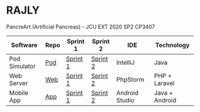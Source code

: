 # RAJLY

PancreArt (Artificial Pancreas) - JCU EXT 2020 SP2 CP3407

| Software      | Repo | Sprint 1 | Sprint 2 | IDE | Technology |
|---------------|------|----------|----------|-----|------------|
| Pod Simulator | [Pod](https://github.com/jc444304/rajly-pod) | [Sprint 1](https://github.com/jc444304/rajly-pod/projects/1) | [Sprint 2](https://github.com/jc444304/rajly-pod/projects/2) | IntelliJ | Java |
| Web Server    | [Web](https://github.com/jc444304/rajly-web) | [Sprint 1](https://github.com/jc444304/rajly-web/projects/1) | [Sprint 2](https://github.com/jc444304/rajly-web/projects/2) | PhpStorm | PHP + Laravel |
| Mobile App    | [App](https://github.com/jc444304/rajly-app) | [Sprint 1](https://github.com/jc444304/rajly-app/projects/1) | [Sprint 2](https://github.com/jc444304/rajly-app/projects/2) | Android Studio | Java + Android |
